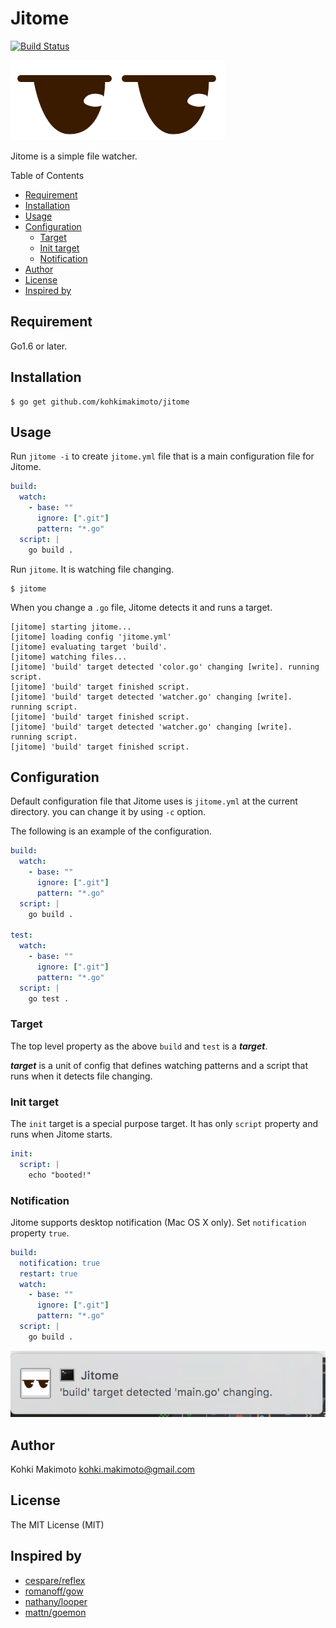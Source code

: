 # Jitome

[![Build Status](https://travis-ci.org/kohkimakimoto/jitome.svg?branch=master)](https://travis-ci.org/kohkimakimoto/jitome)

![logo.png](logo.png)

Jitome is a simple file watcher.

Table of Contents

* [Requirement](#requirement)
* [Installation](#installation)
* [Usage](#usage)
* [Configuration](#configuration)
    * [Target](#target)
    * [Init target](#init-target)
    * [Notification](#notification)
* [Author](#author)
* [License](#license)
* [Inspired by](#inspired-by)

## Requirement

Go1.6 or later.

## Installation

```
$ go get github.com/kohkimakimoto/jitome
```

## Usage

Run `jitome -i` to create `jitome.yml` file that is a main configuration file for Jitome.

```yaml
build:
  watch:
    - base: ""
      ignore: [".git"]
      pattern: "*.go"
  script: |
    go build .
```

Run `jitome`. It is watching file changing.

```
$ jitome
```

When you change a `.go` file, Jitome detects it and runs a target.

```
[jitome] starting jitome...
[jitome] loading config 'jitome.yml'
[jitome] evaluating target 'build'.
[jitome] watching files...
[jitome] 'build' target detected 'color.go' changing [write]. running script.
[jitome] 'build' target finished script.
[jitome] 'build' target detected 'watcher.go' changing [write]. running script.
[jitome] 'build' target finished script.
[jitome] 'build' target detected 'watcher.go' changing [write]. running script.
[jitome] 'build' target finished script.
```

## Configuration

Default configuration file that Jitome uses is `jitome.yml` at the current directory. you can change it by using `-c` option.

The following is an example of the configuration.

```yaml
build:
  watch:
    - base: ""
      ignore: [".git"]
      pattern: "*.go"
  script: |
    go build .

test:
  watch:
    - base: ""
      ignore: [".git"]
      pattern: "*.go"
  script: |
    go test .
```

### Target

The top level property as the above `build` and `test` is a ***target***.

***target*** is a unit of config that defines watching patterns and a script that runs when it detects file changing.

### Init target

The `init` target is a special purpose target.
It has only `script` property and runs when Jitome starts.

```yaml
init:
  script: |
    echo "booted!"

```

### Notification

Jitome supports desktop notification (Mac OS X only). Set `notification` property `true`.

```yaml
build:
  notification: true
  restart: true
  watch:
    - base: ""
      ignore: [".git"]
      pattern: "*.go"
  script: |
    go build .
```

![notification.png](notification.png)

## Author

Kohki Makimoto <kohki.makimoto@gmail.com>

## License

The MIT License (MIT)

## Inspired by

* [cespare/reflex](https://github.com/cespare/reflex)
* [romanoff/gow](https://github.com/romanoff/gow)
* [nathany/looper](https://github.com/nathany/looper)
* [mattn/goemon](https://github.com/mattn/goemon)
